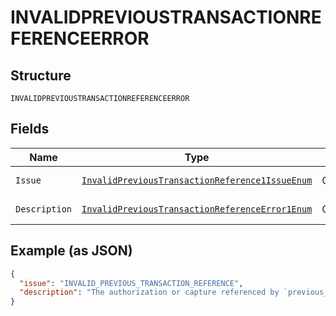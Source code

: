 
# INVALIDPREVIOUSTRANSACTIONREFERENCEERROR

## Structure

`INVALIDPREVIOUSTRANSACTIONREFERENCEERROR`

## Fields

| Name | Type | Tags | Description | Getter | Setter |
|  --- | --- | --- | --- | --- | --- |
| `Issue` | [`InvalidPreviousTransactionReference1IssueEnum`](../../doc/models/invalid-previous-transaction-reference-1-issue-enum.md) | Optional | - | InvalidPreviousTransactionReference1IssueEnum getIssue() | setIssue(InvalidPreviousTransactionReference1IssueEnum issue) |
| `Description` | [`InvalidPreviousTransactionReferenceError1Enum`](../../doc/models/invalid-previous-transaction-reference-error-1-enum.md) | Optional | - | InvalidPreviousTransactionReferenceError1Enum getDescription() | setDescription(InvalidPreviousTransactionReferenceError1Enum description) |

## Example (as JSON)

```json
{
  "issue": "INVALID_PREVIOUS_TRANSACTION_REFERENCE",
  "description": "The authorization or capture referenced by `previous_transaction_reference` is not valid. This could be either because the previous_transaction_reference is not found or doesn't belong to the payee. Please use a valid `previous_transaction_reference`."
}
```

